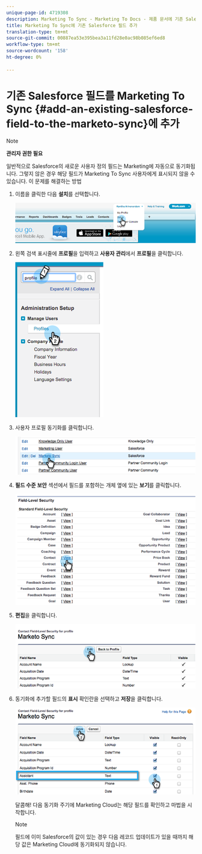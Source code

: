 ```yaml
---
unique-page-id: 4719308
description: Marketing To Sync - Marketing To Docs - 제품 문서에 기존 Salesforce 필드 추가
title: Marketing To Sync에 기존 Salesforce 필드 추가
translation-type: tm+mt
source-git-commit: 00887ea53e395bea3a11fd28e0ac98b085ef6ed8
workflow-type: tm+mt
source-wordcount: '158'
ht-degree: 0%

---
```



# 기존 Salesforce 필드를 Marketing To Sync {#add-an-existing-salesforce-field-to-the-marketo-sync}에 추가

>[!NOTE]
>
>**관리자 권한 필요**

일반적으로 Salesforce의 새로운 사용자 정의 필드는 Marketing에 자동으로 동기화됩니다. 그렇지 않은 경우 해당 필드가 Marketing To Sync 사용자에게 표시되지 않을 수 있습니다. 이 문제를 해결하는 방법

1. 이름을 클릭한 다음 **설치**&#x200B;를 선택합니다.

   ![](assets/image2015-6-30-14-3a20-3a6.png)

1. 왼쪽 검색 표시줄에 **프로필**&#x200B;을 입력하고 **사용자 관리**&#x200B;에서 **프로필**&#x200B;을 클릭합니다.

   ![](assets/image2015-6-30-14-3a20-3a52.png)

1. 사용자 프로필 동기화를 클릭합니다.

   ![](assets/image2015-6-30-14-3a23-3a41.png)

1. **필드 수준 보안** 섹션에서 필드를 포함하는 개체 옆에 있는 **보기**&#x200B;를 클릭합니다.

   ![](assets/image2015-6-30-14-3a23-3a59.png)

1. **편집**&#x200B;을 클릭합니다.

   ![](assets/image2015-6-30-14-3a24-3a28.png)

1. 동기화에 추가할 필드의 **표시** 확인란을 선택하고 **저장**&#x200B;을 클릭합니다.

   ![](assets/image2015-6-30-14-3a24-3a49.png)

   달콤해! 다음 동기화 주기에 Marketing Cloud는 해당 필드를 확인하고 마법을 시작합니다.

   >[!NOTE]
   >
   > 필드에 이미 Salesforce의 값이 있는 경우 다음 레코드 업데이트가 있을 때까지 해당 값은 Marketing Cloud에 동기화되지 않습니다.

